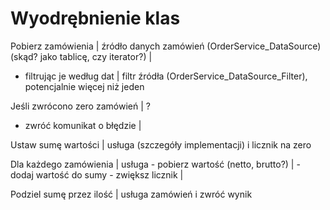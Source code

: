 # Wyodrębnienie klas

Pobierz zamówienia                      | źródło danych zamówień (OrderService_DataSource)
(skąd? jako tablicę, czy iterator?)     |
 - filtrując je według dat              | filtr źródła (OrderService_DataSource_Filter), potencjalnie więcej niż jeden

Jeśli zwrócono zero zamówień            | ?
- zwróć komunikat o błędzie             |

Ustaw sumę wartości                     | usługa (szczegóły implementacji)
i licznik na zero

Dla każdego zamówienia                  | usługa
    - pobierz wartość (netto, brutto?)  |
    - dodaj wartość do sumy
    - zwiększ licznik                   |

Podziel sumę przez ilość                | usługa
zamówień i zwróć wynik